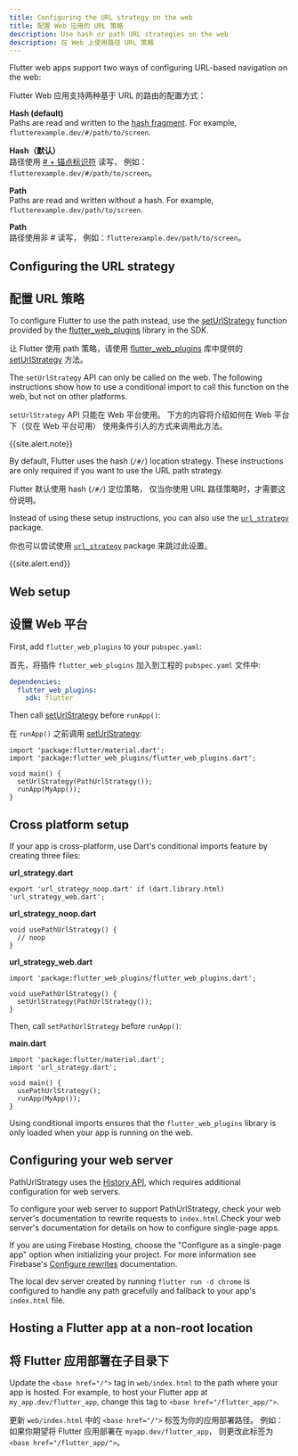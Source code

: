 ```yaml
---
title: Configuring the URL strategy on the web
title: 配置 Web 应用的 URL 策略
description: Use hash or path URL strategies on the web
description: 在 Web 上使用路径 URL 策略
---
```


Flutter web apps support two ways of configuring
URL-based navigation on the web:

Flutter Web 应用支持两种基于 URL 的路由的配置方式：

**Hash (default)**
<br> Paths are read and written to the [hash fragment][].
For example, `flutterexample.dev/#/path/to/screen`.


**Hash（默认）**
<br> 路径使用 [# + 锚点标识符][hash fragment] 读写，
  例如：`flutterexample.dev/#/path/to/screen`。

**Path**
<br>  Paths are read and written without a hash. For example,
`flutterexample.dev/path/to/screen`.

**Path**
<br> 路径使用非 # 读写，
  例如：`flutterexample.dev/path/to/screen`。

## Configuring the URL strategy

## 配置 URL 策略

To configure Flutter to use the path instead, use the
[setUrlStrategy][] function provided by the [flutter_web_plugins][] library in
the SDK.

让 Flutter 使用 path 策略，请使用 [flutter_web_plugins][]
库中提供的 [setUrlStrategy][] 方法。

The `setUrlStrategy` API can only be called on the web.
The following instructions show how to use a conditional
import to call this function on the web,
but not on other platforms.

`setUrlStrategy` API 只能在 Web 平台使用。
下方的内容将介绍如何在 Web 平台下（仅在 Web 平台可用）
使用条件引入的方式来调用此方法。

{{site.alert.note}}

By default, Flutter uses the hash (`/#/`) location strategy.
These instructions are only required if you want to use
the URL path strategy.

Flutter 默认使用 hash (`/#/`) 定位策略，
仅当你使用 URL 路径策略时，才需要这份说明。

Instead of using these setup instructions,
you can also use the [`url_strategy`][] package.

你也可以尝试使用 [`url_strategy`][] package 来跳过此设置。

{{site.alert.end}}

## Web setup

## 设置 Web 平台

First, add `flutter_web_plugins` to your `pubspec.yaml`:

首先，将插件 `flutter_web_plugins` 加入到工程的 `pubspec.yaml` 文件中:

```yaml
dependencies:
  flutter_web_plugins:
    sdk: flutter
```

Then call [setUrlStrategy][] before `runApp()`:

在 `runApp()` 之前调用 [setUrlStrategy][]:

```
import 'package:flutter/material.dart';
import 'package:flutter_web_plugins/flutter_web_plugins.dart';

void main() {
  setUrlStrategy(PathUrlStrategy());
  runApp(MyApp());
}
```

## Cross platform setup

If your app is cross-platform, use Dart's conditional imports feature by
creating three files:

**url_strategy.dart**

```
export 'url_strategy_noop.dart' if (dart.library.html) 'url_strategy_web.dart';
```

**url_strategy_noop.dart**

```
void usePathUrlStrategy() {
  // noop
}
```

**url_strategy_web.dart**

```
import 'package:flutter_web_plugins/flutter_web_plugins.dart';

void usePathUrlStrategy() {
  setUrlStrategy(PathUrlStrategy());
}
```

Then, call `setPathUrlStrategy` before `runApp()`:

**main.dart**

```
import 'package:flutter/material.dart';
import 'url_strategy.dart';

void main() {
  usePathUrlStrategy();
  runApp(MyApp());
}
```

Using conditional imports ensures that the `flutter_web_plugins` library is only
loaded when your app is running on the web.

## Configuring your web server

PathUrlStrategy uses the [History API][], which requires additional
configuration for web servers.

To configure your web server to support PathUrlStrategy, check your web server's
documentation to rewrite requests to `index.html`.Check your web server's
documentation for details on how to configure single-page apps.

If you are using Firebase Hosting, choose the "Configure as a single-page app"
option when initializing your project. For more information see Firebase's
[Configure rewrites][] documentation.

The local dev server created by running `flutter run -d chrome` is configured to
handle any path gracefully and fallback to your app's `index.html` file.

## Hosting a Flutter app at a non-root location

## 将 Flutter 应用部署在子目录下

Update the `<base href="/">` tag in `web/index.html`
to the path where your app is hosted.
For example, to host your Flutter app at
`my_app.dev/flutter_app`, change
this tag to `<base href="/flutter_app/">`.

更新 `web/index.html` 中的 `<base href="/">` 标签为你的应用部署路径。
例如：如果你期望将 Flutter 应用部署在 `myapp.dev/flutter_app`，
则更改此标签为 `<base href="/flutter_app/">`。

[hash fragment]: https://en.wikipedia.org/wiki/Uniform_Resource_Locator#Syntax
[`HashUrlStrategy`]: {{site.api}}/flutter/flutter_web_plugins/HashUrlStrategy-class.html
[`PathUrlStrategy`]: {{site.api}}/flutter/flutter_web_plugins/PathUrlStrategy-class.html
[`setUrlStrategy`]: {{site.api}}/flutter/flutter_web_plugins/setUrlStrategy.html
[`url_strategy`]: {{site.pub-pkg}}/url_strategy
[setUrlStrategy]: https://api.flutter.dev/flutter/flutter_web_plugins/setUrlStrategy.html
[flutter_web_plugins]: https://api.flutter.dev/flutter/flutter_web_plugins/flutter_web_plugins-library.html
[History API]: https://developer.mozilla.org/en-US/docs/Web/API/History_API
[Configure rewrites]: {{site.url}}/development/ui/navigation/url-strategies
